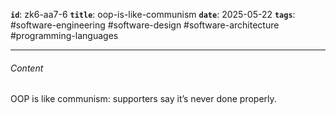 **`id`**: zk6-aa7-6
**`title`**: oop-is-like-communism
**`date`**: 2025-05-22
**`tags`**: #software-engineering #software-design #software-architecture #programming-languages

---

###### Content

OOP is like communism: supporters say it’s never done properly.
